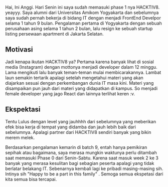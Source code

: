 [//]: # (Ceritakan sedikit tentang latar belakangmu seperti pendidikan terakhir atau pekerjaan sebelumnya)
Hai, Ini Anggi. Hari Senin ini saya sudah memasuki phase 1 nya HACKTIV8. yeayyy. Saya alumni dari Universitas Amikom Yogyakarta dan sebelumnya saya sudah pernah bekerja di bidang IT dengan menjadi FrontEnd Develpor selama 1 tahun 9 bulan. Pengalaman pertama di Yogyakarta dengan sebuah perusahaan asing selama 1 tahun 2 bulan, lalu resign ke sebuah startup listing persewaan apartment di Jakarta Selatan.

[//]: # (Motivasi apa yang mendorongmu untuk ikut program coding bootcamp di Hacktiv8?)
## Motivasi
Jadi kenapa ikutan HACKTIV8 ya? Pertama karena banyak lihat di sosial media (Instagram) dengan mottonya menjadi developer dalam 12 minggu. Lama mengikuti lalu banyak teman-teman mulai membicarakannya. Lambat laun semakin tertarik apalagi setelah mengetahui materi yang akan diajarkan sesuai dengan perkembangan dunia IT masa kini. Materi yang disampaikan pun jauh dari materi yang didapatkan di kampus. So menjadi female developer yang jago React dan lainnya terlihat keren :v.

[//]: # (Beri tahu kami, apa yang ingin kamu dapatkan di Hacktiv8 dan apa yang ingin kamu capai setelah lulus dari sini?)
## Ekspektasi
Tentu Lulus dengan level yang jauhhhh dari sebelumnya yang meberikan efek bisa kerja di tempat yang didamba dan jauh lebih baik dari sebelumnya. Apalagi partner dari HACKTIV8 sendiri banyak yang bikin merem melek.

[//]: # (Apakah ada hal lain yang ingin disampaikan? Bila ada, kamu bebas untuk menuliskannya)
Berdasarkan pengalaman kemarin di batch 9, entah hanya pemikiran sepihak atau bagaimana, saya merasa mungkin waktunya perlu ditambah saat memasuki Phase 0 dari Senin-Sabtu. Karena saat masuk week 2 ke 3 banyak yang merasa kesulitan bagi sebagian peserta apalagi yang tidak berlatar belakang IT. Sebenarnya kembali lagi ke pribadi masing-masing sih.
Intinya sih "Happy to be a part in this family" . Semoga semua ekspetasi dari kita semua bisa tercapai.  
